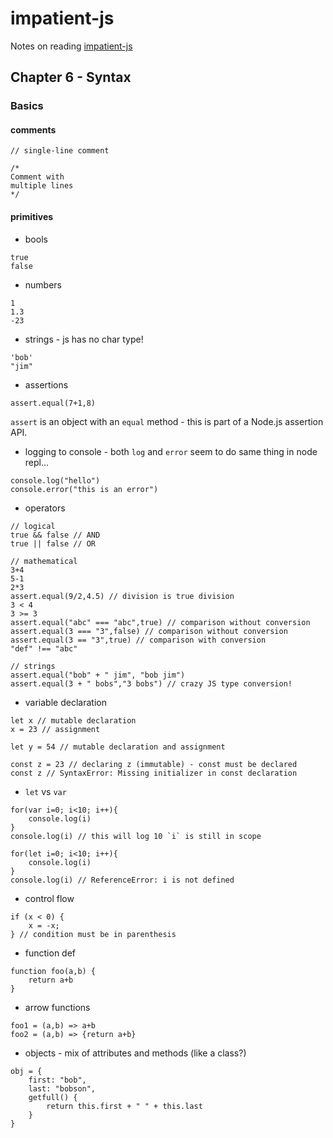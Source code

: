 # impatient-js

Notes on reading [impatient-js](http://exploringjs.com/impatient-js/index.html)

## Chapter 6 - Syntax

### Basics

#### comments

```
// single-line comment

/*
Comment with
multiple lines
*/
```

#### primitives

- bools

```
true
false
```

- numbers
```
1
1.3
-23
```

- strings - js has no char type!
```
'bob'
"jim"
```

- assertions

```
assert.equal(7+1,8)
```

`assert` is an object with an `equal` method - this is part of a Node.js assertion API.

- logging to console - both `log` and `error` seem to do same thing in node repl...

```
console.log("hello")
console.error("this is an error")
```

- operators


```
// logical 
true && false // AND
true || false // OR

// mathematical
3+4
5-1
2*3
assert.equal(9/2,4.5) // division is true division 
3 < 4
3 >= 3
assert.equal("abc" === "abc",true) // comparison without conversion
assert.equal(3 === "3",false) // comparison without conversion
assert.equal(3 == "3",true) // comparison with conversion
"def" !== "abc"

// strings
assert.equal("bob" + " jim", "bob jim")
assert.equal(3 + " bobs","3 bobs") // crazy JS type conversion!
```

- variable declaration

```
let x // mutable declaration
x = 23 // assignment

let y = 54 // mutable declaration and assignment

const z = 23 // declaring z (immutable) - const must be declared
const z // SyntaxError: Missing initializer in const declaration
```

- `let` vs `var`

```
for(var i=0; i<10; i++){
    console.log(i)
}
console.log(i) // this will log 10 `i` is still in scope
```

```
for(let i=0; i<10; i++){
    console.log(i)
}
console.log(i) // ReferenceError: i is not defined
```

- control flow

```
if (x < 0) {
    x = -x;
} // condition must be in parenthesis
```

- function def

```
function foo(a,b) {
    return a+b
}
```

- arrow functions

```
foo1 = (a,b) => a+b
foo2 = (a,b) => {return a+b}
```

- objects - mix of attributes and methods (like a class?)
```
obj = {
    first: "bob",
    last: "bobson",
    getfull() {
        return this.first + " " + this.last
    }
}
```



